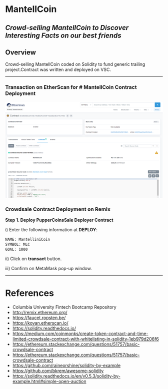 # MantellCoin
## _Crowd-selling MantellCoin to Discover Interesting Facts on our best friends_

## **Overview**
Crowd-selling MantellCoin coded on Solidity to fund generic trailing project.Contract was written and deployed on VSC. 

---
### **Transaction on EtherScan for # MantellCoin Contract Deployment**
![Transaction of MantellCoin](images/contract_deployed_verif.png)

### **Crowdsale Contract Deployment on Remix**

**Step 1. Deploy PupperCoinsSale Deployer Contract**

i) Enter the following information at **DEPLOY**:
```
NAME: MantelliniCoin
SYMBOL: MLC
GOAL: 1000
```
ii) Click on **transact** button. 


iii) Confirm on MetaMask pop-up window.

---

# References
* Columbia University Fintech Bootcamp Repository
* http://remix.ethereum.org/
* https://faucet.ropsten.be/
* https://kovan.etherscan.io/
* https://solidity.readthedocs.io/
* https://medium.com/coinmonks/create-token-contract-and-time-limited-crowdsale-contract-with-whitelisting-in-solidity-1eb979d206f6
* https://ethereum.stackexchange.com/questions/51757/basic-crowdsale-contract
* https://ethereum.stackexchange.com/questions/51757/basic-crowdsale-contract
* https://github.com/raineorshine/solidity-by-example
* https://github.com/bkrem/awesome-solidity
* https://solidity.readthedocs.io/en/v0.5.3/solidity-by-example.html#simple-open-auction
